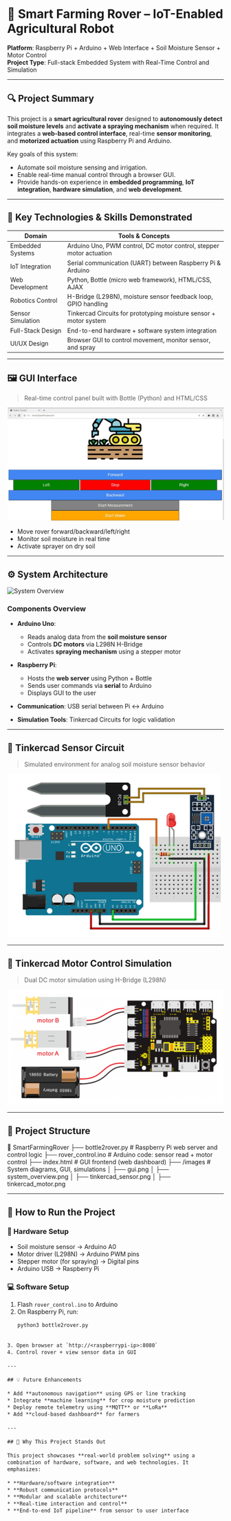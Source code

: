 # 🚜 Smart Farming Rover – IoT-Enabled Agricultural Robot

**Platform**: Raspberry Pi + Arduino + Web Interface + Soil Moisture Sensor + Motor Control  
**Project Type**: Full-stack Embedded System with Real-Time Control and Simulation

---

## 🔍 Project Summary

This project is a **smart agricultural rover** designed to **autonomously detect soil moisture levels** and **activate a spraying mechanism** when required. It integrates a **web-based control interface**, real-time **sensor monitoring**, and **motorized actuation** using Raspberry Pi and Arduino.

Key goals of this system:
- Automate soil moisture sensing and irrigation.
- Enable real-time manual control through a browser GUI.
- Provide hands-on experience in **embedded programming**, **IoT integration**, **hardware simulation**, and **web development**.

---

## 🧠 Key Technologies & Skills Demonstrated

| Domain             | Tools & Concepts                                                   |
|--------------------|--------------------------------------------------------------------|
| Embedded Systems   | Arduino Uno, PWM control, DC motor control, stepper motor actuation|
| IoT Integration    | Serial communication (UART) between Raspberry Pi & Arduino         |
| Web Development    | Python, Bottle (micro web framework), HTML/CSS, AJAX               |
| Robotics Control   | H-Bridge (L298N), moisture sensor feedback loop, GPIO handling     |
| Sensor Simulation  | Tinkercad Circuits for prototyping moisture sensor + motor system  |
| Full-Stack Design  | End-to-end hardware + software system integration                  |
| UI/UX Design       | Browser GUI to control movement, monitor sensor, and spray         |

---

## 🖼️ GUI Interface

> Real-time control panel built with Bottle (Python) and HTML/CSS

![GUI Interface](gui_page.png)

- Move rover forward/backward/left/right
- Monitor soil moisture in real time
- Activate sprayer on dry soil

---

## ⚙️ System Architecture

![System Overview](sys_over.png)

### Components Overview

- **Arduino Uno**:
  - Reads analog data from the **soil moisture sensor**
  - Controls **DC motors** via L298N H-Bridge
  - Activates **spraying mechanism** using a stepper motor

- **Raspberry Pi**:
  - Hosts the **web server** using Python + Bottle
  - Sends user commands via **serial** to Arduino
  - Displays GUI to the user

- **Communication**: USB serial between Pi ↔ Arduino  
- **Simulation Tools**: Tinkercad Circuits for logic validation

---

## 🔌 Tinkercad Sensor Circuit

> Simulated environment for analog soil moisture sensor behavior

![Moisture Sensor Simulation](sensor.png)

---

## 🔁 Tinkercad Motor Control Simulation

> Dual DC motor simulation using H-Bridge (L298N)

![Motor Driver Simulation](shield.png)

---

## 📂 Project Structure

📁 SmartFarmingRover
├── bottle2rover.py # Raspberry Pi web server and control logic
├── rover_control.ino # Arduino code: sensor read + motor control
├── index.html # GUI frontend (web dashboard)
├── /images # System diagrams, GUI, simulations
│ ├── gui.png
│ ├── system_overview.png
│ ├── tinkercad_sensor.png
│ ├── tinkercad_motor.png


---

## 🚀 How to Run the Project

### 🔧 Hardware Setup

- Soil moisture sensor → Arduino A0  
- Motor driver (L298N) → Arduino PWM pins  
- Stepper motor (for spraying) → Digital pins  
- Arduino USB → Raspberry Pi

### 💻 Software Setup

1. Flash `rover_control.ino` to Arduino
2. On Raspberry Pi, run:
   ```bash
   python3 bottle2rover.py
````

3. Open browser at `http://<raspberrypi-ip>:8080`
4. Control rover + view sensor data in GUI

---

## 💡 Future Enhancements

* Add **autonomous navigation** using GPS or line tracking
* Integrate **machine learning** for crop moisture prediction
* Deploy remote telemetry using **MQTT** or **LoRa**
* Add **cloud-based dashboard** for farmers

---

## 🎯 Why This Project Stands Out

This project showcases **real-world problem solving** using a combination of hardware, software, and web technologies. It emphasizes:

* **Hardware/software integration**
* **Robust communication protocols**
* **Modular and scalable architecture**
* **Real-time interaction and control**
* **End-to-end IoT pipeline** from sensor to user interface




